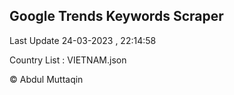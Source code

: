 

## Google Trends Keywords Scraper 
 
Last Update 24-03-2023 , 22:14:58

Country List :
VIETNAM.json



© Abdul Muttaqin 
